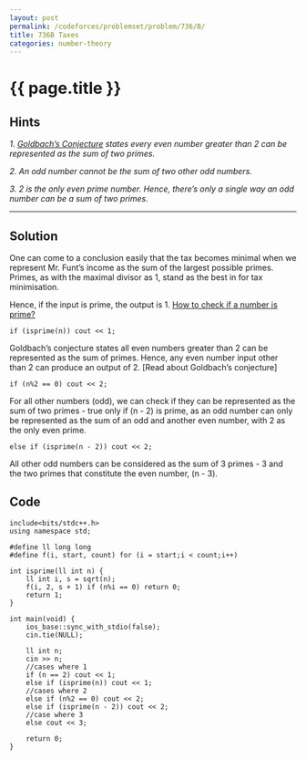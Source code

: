 ```yaml
---
layout: post
permalink: /codeforces/problemset/problem/736/B/
title: 736B Taxes
categories: number-theory
---
```


{{ page.title }}
================

Hints
-----

*1. [Goldbach’s Conjecture](https://en.wikipedia.org/wiki/Goldbach%27s_conjecture) states every even number greater than 2 can be represented as the sum of two primes.*

*2. An odd number cannot be the sum of two other odd numbers.*

*3. 2 is the only even prime number. Hence, there’s only a single way an odd number can be a sum of two primes.*

___

Solution
--------

One can come to a conclusion easily that the tax becomes minimal when we represent Mr. Funt’s income as the sum of the largest possible primes. Primes, as with the maximal divisor as 1, stand as the best in for tax minimisation.

Hence, if the input is prime, the output is 1. [How to check if a number is prime?](http://planetmath.org/howtofindwhetheragivennumberisprimeornot)

~~~
if (isprime(n)) cout << 1;
~~~

Goldbach’s conjecture states all even numbers greater than 2 can be represented as the sum of primes. Hence, any even number input other than 2 can produce an output of 2. [Read about Goldbach’s conjecture]

~~~
if (n%2 == 0) cout << 2;
~~~

For all other numbers (odd), we can check if they can be represented as the sum of two primes - true only if (n - 2) is prime, as an odd number can only be represented as the sum of an odd and another even number, with 2 as the only even prime.

~~~
else if (isprime(n - 2)) cout << 2;
~~~

All other odd numbers can be considered as the sum of 3 primes - 3 and the two primes that constitute the even number, (n - 3).

Code
----

~~~
include<bits/stdc++.h>
using namespace std;

#define ll long long
#define f(i, start, count) for (i = start;i < count;i++)

int isprime(ll int n) {
    ll int i, s = sqrt(n);
    f(i, 2, s + 1) if (n%i == 0) return 0;
    return 1;
}

int main(void) {
    ios_base::sync_with_stdio(false);
    cin.tie(NULL);

    ll int n;
    cin >> n;
    //cases where 1
    if (n == 2) cout << 1;
    else if (isprime(n)) cout << 1;
    //cases where 2
    else if (n%2 == 0) cout << 2;
    else if (isprime(n - 2)) cout << 2;
    //case where 3
    else cout << 3;

    return 0;
}
~~~
